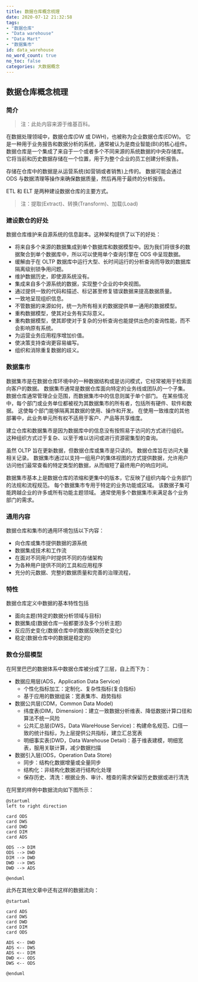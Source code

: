 ```yaml
---
title: 数据仓库概念梳理
date: 2020-07-12 21:32:58
tags:
- "数据仓库"
- "Data warehouse"
- "Data Mart"
- "数据集市"
id: data_warehouse
no_word_count: true
no_toc: false
categories: 大数据概念
---
```


## 数据仓库概念梳理

### 简介

> 注：此处内容来源于维基百科。

在数据处理领域中，数据仓库(DW 或 DWH)，也被称为企业数据仓库(EDW)。
它是一种用于业务报告和数据分析的系统，通常被认为是商业智能(BI)的核心组件。
数据仓库是一个集成了来自于一个或者多个不同来源的系统数据的中央存储库。
它将当前和历史数据存储在一个位置，用于为整个企业的员工创建分析报告。

存储在仓库中的数据是从运营系统(如营销或者销售)上传的。
数据可能会通过 ODS 与数据清理等操作来确保数据质量，然后再用于最终的分析报告。

ETL 和 ELT 是两种建设数据仓库的主要方式。

> 注：提取(Extract)、转换(Transform)、加载(Load)

### 建设数仓的好处

数据仓库维护来自源系统的信息副本。这种架构提供了以下的好处：

- 将来自多个来源的数据集成到单个数据库和数据模型中。因为我们将很多的数据聚合到单个数据库中，所以可以使用单个查询引擎在 ODS 中呈现数据。
- 缓解由于在 OLTP 数据库中运行大型、长时间运行的分析查询而导致的数据库隔离级别锁争用问题。
- 维护数据历史，即使源系统没有。
- 集成来自多个源系统的数据，实现整个企业的中央视图。
- 通过提供一致的代码和描述、标记甚至修复错误数据来提高数据质量。
- 一致地呈现组织信息。
- 不管数据的来源如何，统一为所有相关的数据提供单一通用的数据模型。
- 重构数据模型，使其对业务有实际意义。
- 重构数据模型，使其即使对于复杂的分析查询也能提供出色的查询性能，而不会影响原有系统。
- 为运营业务应用程序增加价值。
- 使决策支持查询更容易编写。
- 组织和消除重复数据的歧义。

### 数据集市

数据集市是在数据仓库环境中的一种数据结构或是访问模式，它经常被用于检索面向客户的数据。
数据集市通常是数据仓库面向特定的业务线或团队的一个子集。
数据仓库通常管理企业范围，而数据集市中的信息则属于单个部门。
在某些情况中，每个部门或业务单位都被视为其数据集市的所有者，包括所有硬件、软件和数据。
这使每个部门能够隔离其数据的使用、操作和开发。
在使用一致维度的其他部署中，此业务单元所有权不适用于客户、产品等共享维度。

建立仓库和数据集市是因为数据库中的信息没有按照易于访问的方式进行组织。
这种组织方式过于复杂、以至于难以访问或进行资源密集型的查询。

虽然 OLTP 旨在更新数据，但数据仓库或集市是只读的。
数据仓库旨在访问大量相关记录。
数据集市通过以支持一组用户的集体视图的方式提供数据，允许用户访问他们最常查看的特定类型的数据，从而缩短了最终用户的响应时间。

数据集市基本上是数据仓库的浓缩和更集中的版本，它反映了组织内每个业务部门的法规和流程规范。
每个数据集市专用于特定的业务功能或区域。
该数据子集可能跨越企业的许多或所有功能主题领域。
通常使用多个数据集市来满足各个业务部门的需求。

### 通用内容

数据仓库和集市的通用环境包括以下内容：

- 向仓库或集市提供数据的源系统
- 数据集成技术和工作流
- 在面对不同用户时提供不同的存储架构
- 为各种用户提供不同的工具和应用程序
- 充分的元数据、完整的数据质量和完善的治理流程，

### 特性

数据仓库定义中数据的基本特性包括

- 面向主题(特定的数据分析领域与目标)
- 数据集成(数据仓库一般都要涉及多个分析主题)
- 反应历史变化(数据仓库中的数据反映历史变化)
- 稳定(数据仓库中的数据是稳定的)

### 数仓分层模型

在阿里巴巴的数据体系中数据仓库被分成了三层，自上而下为： 

- 数据应用层(ADS，Application Data Service)
  - 个性化指标加工：定制化、复杂性指标(复合指标)
  - 基于应用的数据组装：宽表集市、趋势指标
- 数据公共层(CDM，Common Data Model)
  - 纬度表(DIM，Dimension)：建立一致数据分析维表、降低数据计算口径和算法不统一风险
  - 公共汇总层(DWS，Data WareHouse Service)：构建命名规范、口径一致的统计指标，为上层提供公共指标，建立汇总宽表
  - 明细事实表(DWD，Data Warehouse Detail)：基于维表建模，明细宽表，服用关联计算，减少数据扫描
- 数据引入层(ODS，Operation Data Store)
  - 同步：结构化数据增量或全量同步
  - 结构化：非结构化数据进行结构化处理
  - 保存历史、清洗：根据业务、审计、稽查的需求保留历史数据或进行清洗

在阿里的样例中数据流向如下图所示：

```puml
@startuml
left to right direction

card ODS
card DWS
card DWD
card DIM
card ADS

ODS --> DIM
ODS --> DWD
DIM --> DWD
DWD --> DWS
DWD --> ADS

@enduml
```

此外在其他文章中还有这样的数据流向：

```puml
@startuml

card ADS
card DWS
card DWD
card DIM
card ODS

ADS <-- DWD
ADS <-- DWS
ADS <-- DIM
DWD <-- ODS
DWS <-- ODS

@enduml
```

